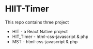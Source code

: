 # HIIT-Timer

This repo contains three project

- HIT - a React Native project
- HIT_Timer - html-css-javascript & php
- MST - html-css-javascript & php